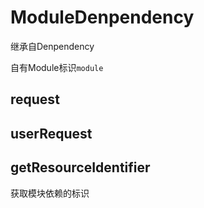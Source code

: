# ModuleDenpendency

继承自Denpendency

自有Module标识`module`

## request

## userRequest

## getResourceIdentifier

获取模块依赖的标识
